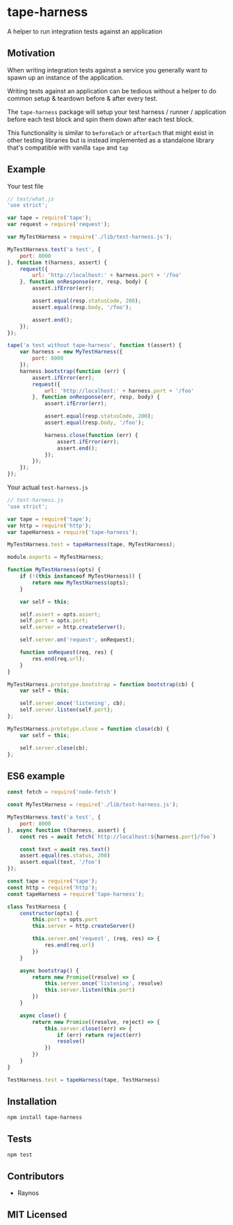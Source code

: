 # tape-harness

<!--
    [![build status][build-png]][build]
    [![Coverage Status][cover-png]][cover]
    [![Davis Dependency status][dep-png]][dep]
-->

<!-- [![NPM][npm-png]][npm] -->

A helper to run integration tests against an application

## Motivation

When writing integration tests against a service you generally
want to spawn up an instance of the application.

Writing tests against an application can be tedious without
a helper to do common setup & teardown before & after every test.

The `tape-harness` package will setup your test
harness / runner / application before each test block and
spin them down after each test block.

This functionality is similar to `beforeEach` or `afterEach`
that might exist in other testing libraries but is instead
implemented as a standalone library that's
compatible with vanilla `tape` and `tap`

## Example

Your test file

```js
// test/what.js
'use strict';

var tape = require('tape');
var request = require('request');

var MyTestHarness = require('./lib/test-harness.js');

MyTestHarness.test('a test', {
    port: 8000
}, function t(harness, assert) {
    request({
        url: 'http://localhost:' + harness.port + '/foo'
    }, function onResponse(err, resp, body) {
        assert.ifError(err);

        assert.equal(resp.statusCode, 200);
        assert.equal(resp.body, '/foo');

        assert.end();
    });
});

tape('a test without tape-harness', function t(assert) {
    var harness = new MyTestHarness({
        port: 8000
    });
    harness.bootstrap(function (err) {
        assert.ifError(err);
        request({
            url: 'http://localhost:' + harness.port + '/foo'
        }, function onResponse(err, resp, body) {
            assert.ifError(err);

            assert.equal(resp.statusCode, 200);
            assert.equal(resp.body, '/foo');

            harness.close(function (err) {
                assert.ifError(err);
                assert.end();
            });
        });
    });
});
```

Your actual `test-harness.js`

```js
// test-harness.js
'use strict';

var tape = require('tape');
var http = require('http');
var tapeHarness = require('tape-harness');

MyTestHarness.test = tapeHarness(tape, MyTestHarness);

module.exports = MyTestHarness;

function MyTestHarness(opts) {
    if (!(this instanceof MyTestHarness)) {
        return new MyTestHarness(opts);
    }

    var self = this;

    self.assert = opts.assert;
    self.port = opts.port;
    self.server = http.createServer();

    self.server.on('request', onRequest);

    function onRequest(req, res) {
        res.end(req.url);
    }
}

MyTestHarness.prototype.bootstrap = function bootstrap(cb) {
    var self = this;

    self.server.once('listening', cb);
    self.server.listen(self.port);
};

MyTestHarness.prototype.close = function close(cb) {
    var self = this;

    self.server.close(cb);
};
```

## ES6 example

```js
const fetch = require('node-fetch')

const MyTestHarness = require('./lib/test-harness.js');

MyTestHarness.test('a test', {
    port: 8000
}, async function t(harness, assert) {
    const res = await fetch(`http://localhost:${harness.port}/foo`)

    const text = await res.text()
    assert.equal(res.status, 200)
    assert.equal(text, '/foo')
});
```

```js
const tape = require('tape');
const http = require('http');
const tapeHarness = require('tape-harness');

class TestHarness {
    constructor(opts) {
        this.port = opts.port
        this.server = http.createServer()

        this.server.on('request', (req, res) => {
            res.end(req.url)
        })
    }

    async bootstrap() {
        return new Promise((resolve) => {
            this.server.once('listening', resolve)
            this.server.listen(this.port)
        })
    }

    async close() {
        return new Promise((resolve, reject) => {
            this.server.close((err) => {
                if (err) return reject(err)
                resolve()
            })
        })
    }
}

TestHarness.test = tapeHarness(tape, TestHarness)
```

## Installation

`npm install tape-harness`

## Tests

`npm test`

## Contributors

 - Raynos

## MIT Licensed

  [build-png]: https://secure.travis-ci.org/Raynos/tape-harness.png
  [build]: https://travis-ci.org/Raynos/tape-harness
  [cover-png]: https://coveralls.io/repos/Raynos/tape-harness/badge.png
  [cover]: https://coveralls.io/r/Raynos/tape-harness
  [dep-png]: https://david-dm.org/Raynos/tape-harness.png
  [dep]: https://david-dm.org/Raynos/tape-harness
  [npm-png]: https://nodei.co/npm/tape-harness.png?stars&downloads
  [npm]: https://nodei.co/npm/tape-harness
